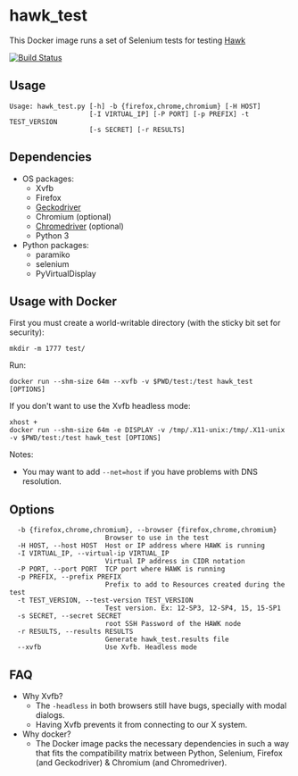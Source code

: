 # hawk_test

This Docker image runs a set of Selenium tests for testing [Hawk](https://github.com/ClusterLabs/hawk/)

[![Build Status](https://travis-ci.org/ricardobranco777/hawk_test.svg?branch=master)](https://travis-ci.org/ricardobranco777/hawk_test)

## Usage

```
Usage: hawk_test.py [-h] -b {firefox,chrome,chromium} [-H HOST]
                    [-I VIRTUAL_IP] [-P PORT] [-p PREFIX] -t TEST_VERSION
                    [-s SECRET] [-r RESULTS]
```

## Dependencies

- OS packages:
  - Xvfb
  - Firefox
  - [Geckodriver](https://github.com/mozilla/geckodriver/releases)
  - Chromium (optional)
  - [Chromedriver](https://chromedriver.chromium.org/downloads) (optional)
  - Python 3
- Python packages:
  - paramiko
  - selenium
  - PyVirtualDisplay

## Usage with Docker

First you must create a world-writable directory (with the sticky bit set for security):

`mkdir -m 1777 test/`

Run:

```docker run --shm-size 64m --xvfb -v $PWD/test:/test hawk_test [OPTIONS]```

If you don't want to use the Xvfb headless mode:

```
xhost +
docker run --shm-size 64m -e DISPLAY -v /tmp/.X11-unix:/tmp/.X11-unix -v $PWD/test:/test hawk_test [OPTIONS]
```

Notes:
  - You may want to add `--net=host` if you have problems with DNS resolution.

## Options

```
  -b {firefox,chrome,chromium}, --browser {firefox,chrome,chromium}
                        Browser to use in the test
  -H HOST, --host HOST  Host or IP address where HAWK is running
  -I VIRTUAL_IP, --virtual-ip VIRTUAL_IP
                        Virtual IP address in CIDR notation
  -P PORT, --port PORT  TCP port where HAWK is running
  -p PREFIX, --prefix PREFIX
                        Prefix to add to Resources created during the test
  -t TEST_VERSION, --test-version TEST_VERSION
                        Test version. Ex: 12-SP3, 12-SP4, 15, 15-SP1
  -s SECRET, --secret SECRET
                        root SSH Password of the HAWK node
  -r RESULTS, --results RESULTS
                        Generate hawk_test.results file
  --xvfb                Use Xvfb. Headless mode
```

## FAQ

- Why Xvfb?
  - The `-headless` in both browsers still have bugs, specially with modal dialogs.
  - Having Xvfb prevents it from connecting to our X system.
- Why docker?
  - The Docker image packs the necessary dependencies in such a way that fits the compatibility matrix between Python, Selenium, Firefox (and Geckodriver) & Chromium (and Chromedriver).
